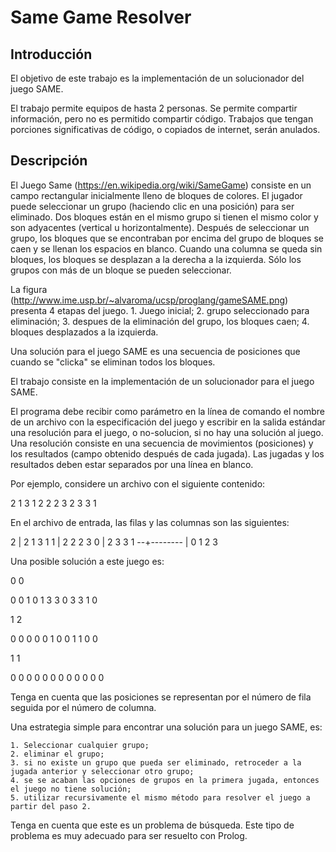 Same Game Resolver
===============

Introducción
------------

El objetivo de este trabajo es la implementación de un solucionador del juego SAME.

El trabajo permite equipos de hasta 2 personas. Se permite compartir información, pero no es permitido compartir código. Trabajos que tengan porciones significativas de código, o copiados de internet, serán anulados.

Descripción
-----------

El Juego Same (https://en.wikipedia.org/wiki/SameGame) consiste en un campo rectangular inicialmente lleno de bloques de colores. El jugador puede seleccionar un grupo (haciendo clic en una posición) para ser eliminado. Dos bloques están en el mismo grupo si tienen el mismo color y son adyacentes (vertical u horizontalmente). Después de seleccionar un grupo, los bloques que se encontraban por encima del grupo de bloques se caen y se llenan los espacios en blanco. Cuando una columna se queda sin bloques, los bloques se desplazan a la derecha a la izquierda. Sólo los grupos con más de un bloque se pueden seleccionar.

La figura (http://www.ime.usp.br/~alvaroma/ucsp/proglang/gameSAME.png) presenta 4 etapas del juego.
    1. Juego inicial;
    2. grupo seleccionado para eliminación;
    3. despues de la eliminación del grupo, los bloques caen;
    4. bloques desplazados a la izquierda.

Una solución para el juego SAME es una secuencia de posiciones que cuando se "clicka" se eliminan todos los bloques.

El trabajo consiste en la implementación de un solucionador para el juego SAME.

El programa debe recibir como parámetro en la línea de comando el nombre de un archivo con la especificación del juego y escribir en la salida estándar una resolución para el juego, o no-solucion, si no hay una solución al juego. Una resolución consiste en una secuencia de movimientos (posiciones) y los resultados (campo obtenido después de cada jugada). Las jugadas y los resultados deben estar separados por una línea en blanco.

Por ejemplo, considere un archivo con el siguiente contenido:

2 1 3 1
2 2 2 3
2 3 3 1

En el archivo de entrada, las filas y las columnas son las siguientes:

2 | 2 1 3 1
1 | 2 2 2 3
0 | 2 3 3 1
--+--------
  | 0 1 2 3
  
Una posible solución a este juego es:

0 0

0 0 1 0
1 3 3 0
3 3 1 0

1 2

0 0 0 0
0 1 0 0
1 1 0 0

1 1

0 0 0 0
0 0 0 0
0 0 0 0

Tenga en cuenta que las posiciones se representan por el número de fila seguida por el número de columna.

Una estrategia simple para encontrar una solución para un juego SAME, es:

    1. Seleccionar cualquier grupo;
    2. eliminar el grupo;
    3. si no existe un grupo que pueda ser eliminado, retroceder a la jugada anterior y seleccionar otro grupo;
    4. se se acaban las opciones de grupos en la primera jugada, entonces el juego no tiene solución;
    5. utilizar recursivamente el mismo método para resolver el juego a partir del paso 2.

Tenga en cuenta que este es un problema de búsqueda. Este tipo de problema es muy adecuado para ser resuelto con Prolog.
